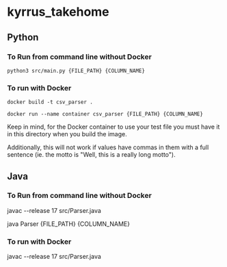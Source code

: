 # kyrrus_takehome

## Python

### To Run from command line without Docker
```
python3 src/main.py {FILE_PATH} {COLUMN_NAME}
```

### To run with Docker
```
docker build -t csv_parser .

docker run --name container csv_parser {FILE_PATH} {COLUMN_NAME}
```

Keep in mind, for the Docker container to use your test file you must have it in this directory when you build the image.

Additionally, this will not work if values have commas in them with a full sentence (ie. the motto is "Well, this is a really long motto").

## Java

### To Run from command line without Docker

javac --release 17 src/Parser.java

java Parser {FILE_PATH} {COLUMN_NAME}

### To run with Docker

javac --release 17 src/Parser.java

